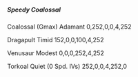##### Speedy Coalossal
Coalossal (Gmax)
  Adamant
  0,252,0,0,4,252
  
Dragapult
  Timid
  152,0,0,100,4,252
  
Venusaur
  Modest
  0,0,0,252,4,252
  
Torkoal
  Quiet (0 Spd. IVs)
  252,0,0,4,252,0
